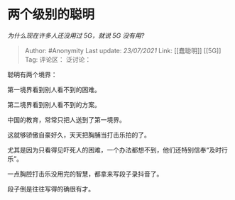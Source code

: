# 两个级别的聪明
*为什么现在许多人还没用过 5G，就说 5G 没有用?*

> Author: #Anonymity
> Last update: *23/07/2021*
> Link: [[蠢聪明]] [[5G]]
> Tag:
> 评论区：
> 泛讨论：

聪明有两个境界：

第一境界看到别人看不到的困难。

第二境界看到别人看不到的方案。

中国的教育，常常只把人送到了第一境界。

这就够骄傲自豪好久，天天把胸脯当打击乐拍的了。

尤其是因为只看得见吓死人的困难，一个办法都想不到，他们还特别信奉“及时行乐”。

一点胸腔打击乐没用完的智慧，都拿来写段子录抖音了。

段子倒是往往写得的确很有才。
